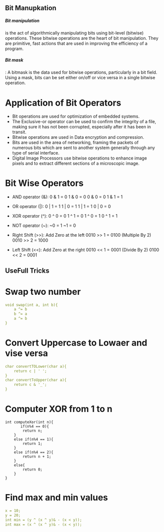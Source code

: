 ## Bit Manupkation

<h5>Bit manipulation</h5> is the act of algorithmically manipulating bits using bit-level (bitwise) operations. These bitwise operations are the heart of bit manipulation. They are primitive, fast actions that are used in improving the efficiency of a program.


<h5>Bit mask</h5>: A bitmask is the data used for bitwise operations, particularly in a bit field. Using a mask, bits can be set either on/off or vice versa in a single bitwise operation.

# Application of Bit Operators

- Bit operations are used for optimization of embedded systems.
- The Exclusive-or operator can be used to confirm the integrity of a file, making sure it has not been    corrupted, especially after it has been in transit.
- Bitwise operations are used in Data encryption and compression.
- Bits are used in the area of networking, framing the packets of numerous bits which are sent to another  system generally through any type of serial interface.
- Digital Image Processors use bitwise operations to enhance image pixels and to extract different sections of a microscopic image.

# Bit Wise Operators

- AND operator (&):
    0 & 1 = 0
    1 & 0 = 0
    0 & 0 = 0
    1 & 1 = 1

- OR operator (|):
    0 | 1 = 1
    1 | 0 = 1
    1 | 1 = 1
    0 | 0 = 0

- XOR operator (^):
    0 ^ 0 = 0
    1 ^ 1 = 0
    1 ^ 0 = 1
    0 ^ 1 = 1

- NOT operator (~):
    ~0 = 1
    ~1 = 0

- Right Shift (>>): Add Zero at the left 
    0010 >> 1 = 0100 (Multiple By 2)
    0010 >> 2 = 1000 

- Left Shift (<<): Add Zero at the right
    0010 << 1 = 0001 (Divide By 2)
    0100 << 2 = 0001

## UseFull Tricks 
# Swap two number 

```yaml
void swap(int a, int b){
    a ^= b
    b ^= a
    a ^= b
}
```  
# Convert Uppercase to Lowaer and vise versa

```yaml
char convertTOLower(char a){
    return c | ' ';
}
char convertToUpper(char a){
    return c & '_'; 
}
``` 

# Computer XOR from 1 to n 

```ymal
int computeXor(int n){
       if(n%4 == 0){
        return n;
    }
    else if(n%4 == 1){
        return 1;
    }
    else if(n%4 == 2){
        return n + 1;
    }
    else{
        return 0;
    }
}
```
# Find max and min values
```yaml
x = 10;
y = 20;
int min = (y ^ (x ^ y)& - (x < y));
int max = (x ^ (x ^ y)& - (x < y));
```

